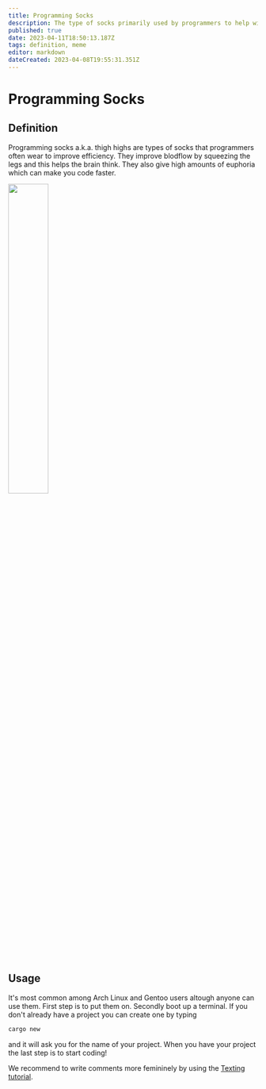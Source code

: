```yaml
---
title: Programming Socks
description: The type of socks primarily used by programmers to help with efficiency
published: true
date: 2023-04-11T18:50:13.187Z
tags: definition, meme
editor: markdown
dateCreated: 2023-04-08T19:55:31.351Z
---
```


# Programming Socks

## Definition
Programming socks a.k.a. thigh highs are types of socks that programmers often wear to improve efficiency. They improve blodflow by squeezing the legs and this helps the brain think.
They also give high amounts of euphoria which can make you code faster. 

<img src="https://cdn.shopify.com/s/files/1/0271/1342/2957/products/product-image-1165551590_650x.jpg?v=1572777844" width="40%"/>

## Usage
It's most common among Arch Linux and Gentoo users altough anyone can use them. First step is to put them on. Secondly boot up a terminal. If you don't already have a project you can create one by typing 
```bash
cargo new
```
and it will ask you for the name of your project. When you have your project the last step is to start coding!

We recommend to write comments more femininely by using the [Texting tutorial](../Tutorials/Texting).
